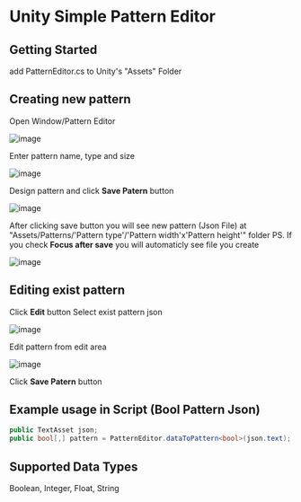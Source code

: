 # Unity Simple Pattern Editor

## Getting Started

add PatternEditor.cs to Unity's "Assets" Folder

## Creating new pattern

Open Window/Pattern Editor

![image](https://user-images.githubusercontent.com/75855560/151671807-fb88d387-8300-4f16-bb7b-131a6ba1e683.png)

Enter pattern name, type and size

![image](https://user-images.githubusercontent.com/75855560/151841918-2fc16763-bb9b-4241-9d3f-ce046ff97c92.png)

Design pattern and click <strong>Save Patern</strong> button

![image](https://user-images.githubusercontent.com/75855560/151842280-098705d9-00bc-41bc-b2ee-1cad9753350f.png)

After clicking save button you will see new pattern (Json File) at "Assets/Patterns/'Pattern type'/'Pattern width'x'Pattern height'" folder
PS. If you check <strong>Focus after save</strong> you will automaticly see file you create

![image](https://user-images.githubusercontent.com/75855560/151842380-a7f526c1-e8a0-42c6-8bca-8a53d9cf8ffe.png)

## Editing exist pattern

Click <strong>Edit</strong> button Select exist pattern json

![image](https://user-images.githubusercontent.com/75855560/151844051-4105415d-ee6d-4e5e-a620-47feca6e5c35.png)

Edit pattern from edit area

![image](https://user-images.githubusercontent.com/75855560/151844210-8fc69612-cc4c-4818-a2bb-9f0f9365096b.png)

Click <strong>Save Patern</strong> button

## Example usage in Script (Bool Pattern Json)
```c#
public TextAsset json;
public bool[,] pattern = PatternEditor.dataToPattern<bool>(json.text);
```

## Supported Data Types

Boolean, Integer, Float, String
